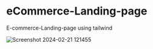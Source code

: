 # eCommerce-Landing-page
E-commerce-Landing-page using tailwind

![Screenshot 2024-02-21 121455](https://github.com/nabinjana-dsc/ecommerce-Landing-page/assets/120771456/cd8b011f-dab1-4294-b09f-1222109a9fdb)
